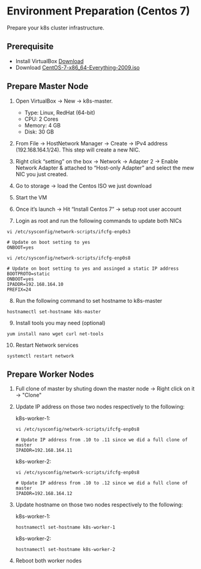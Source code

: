 # Environment Preparation (Centos 7) 

Prepare your k8s cluster infrastructure.

## Prerequisite

- Install VirtualBox [Download](https://www.virtualbox.org/wiki/Downloads)
- Download [CentOS-7-x86_64-Everything-2009.iso](http://mirrors.mit.edu/centos/7.9.2009/isos/x86_64/CentOS-7-x86_64-Everything-2009.iso)


## Prepare Master Node

1. Open VirtualBox → New → k8s-master.
   - Type: Linux, RedHat (64-bit)
   - CPU: 2 Cores
   - Memory: 4 GB
   - Disk: 30 GB

2. From File → HostNetwork Manager → Create → IPv4 address (192.168.164.1/24). This step will create a new NIC.
3. Right click “setting” on the box → Network → Adapter 2 → Enable Network Adapter & attached to “Host-only Adapter” and select the mew NIC you just created.
4. Go to storage → load the Centos ISO we just download 
5. Start the VM
6. Once it’s launch → Hit “Install Centos 7” → setup root user account
7. Login as root and run the following commands to update both NICs

  ```
  vi /etc/sysconfig/network-scripts/ifcfg-enp0s3

  # Update on boot setting to yes
  ONBOOT=yes
  ```


  ```
  vi /etc/sysconfig/network-scripts/ifcfg-enp0s8

  # Update on boot setting to yes and assinged a static IP address 
  BOOTPROTO=static
  ONBOOT=yes
  IPADDR=192.168.164.10
  PREFIX=24
  ```


8. Run the following command to set hostname to k8s-master

  ```
  hostnamectl set-hostname k8s-master
  ```

9. Install tools you may need (optional)

  ```
  yum install nano wget curl net-tools
  ```
10. Restart Network services
  ```
  systemctl restart network
  ```
## Prepare Worker Nodes

1. Full clone of master by shuting down the master node → Right click on it → "Clone" 
2. Update IP address on those two nodes respectively to the following:

	k8s-worker-1: 

    ```
    vi /etc/sysconfig/network-scripts/ifcfg-enp0s8
    
    # Update IP address from .10 to .11 since we did a full clone of master
    IPADDR=192.168.164.11
    ```
    
	k8s-worker-2:

    ```
    vi /etc/sysconfig/network-scripts/ifcfg-enp0s8
    
    # Update IP address from .10 to .12 since we did a full clone of master
    IPADDR=192.168.164.12
    ```

3. Update hostname on those two nodes respectively to the following:

	k8s-worker-1: 

    ```hostnamectl set-hostname k8s-worker-1```

	k8s-worker-2:

    ```hostnamectl set-hostname k8s-worker-2```

4. Reboot both worker nodes
